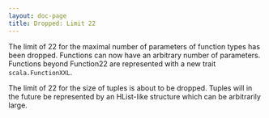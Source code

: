 ```yaml
---
layout: doc-page
title: Dropped: Limit 22
---
```


The limit of 22 for the maximal number of parameters of function types
has been dropped.  Functions can now have an arbitrary number of
parameters. Functions beyond Function22 are represented with a new trait
`scala.FunctionXXL`.

The limit of 22 for the size of tuples is about to be dropped. Tuples
will in the future be represented by an HList-like structure which can
be arbitrarily large.
